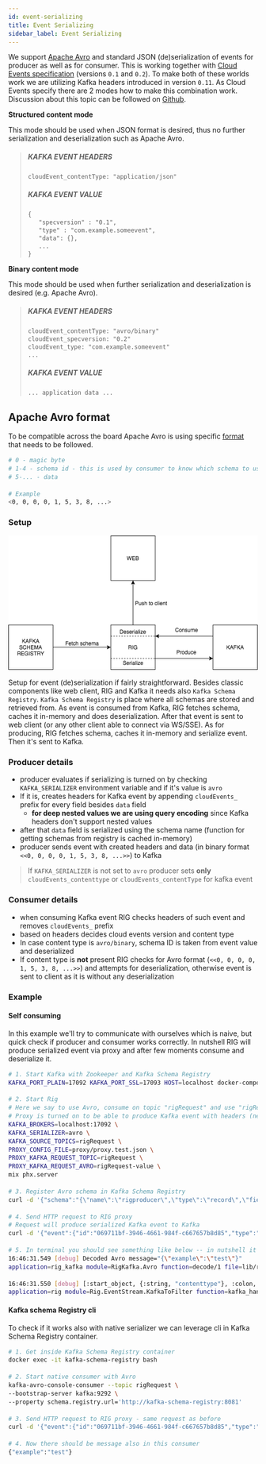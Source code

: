 ```yaml
---
id: event-serializing
title: Event Serializing
sidebar_label: Event Serializing
---
```


We support [Apache Avro](https://avro.apache.org/) and standard JSON (de)serialization of events for producer as well as for consumer. This is working together with [Cloud Events specification](https://github.com/cloudevents/spec) (versions `0.1` and `0.2`). To make both of these worlds work we are utilizing Kafka headers introduced in version `0.11`. As Cloud Events specify there are 2 modes how to make this combination work. Discussion about this topic can be followed on [Github](https://github.com/cloudevents/spec/pull/337/files).

**Structured content mode**

This mode should be used when JSON format is desired, thus no further serialization and deserialization such as Apache Avro.

> ##### KAFKA EVENT HEADERS
>
> ```
> cloudEvent_contentType: "application/json"
> ```
>
> ##### KAFKA EVENT VALUE
>
> ```
> {
>    "specversion" : "0.1",
>    "type" : "com.example.someevent",
>    "data": {},
>    ...
> }
> ```

**Binary content mode**

This mode should be used when further serialization and deserialization is desired (e.g. Apache Avro).

> ##### KAFKA EVENT HEADERS
>
> ```
> cloudEvent_contentType: "avro/binary"
> cloudEvent_specversion: "0.2"
> cloudEvent_type: "com.example.someevent"
> ...
> ```
>
> ##### KAFKA EVENT VALUE
>
> ```
> ... application data ...
> ```

## Apache Avro format

To be compatible across the board Apache Avro is using specific [format](https://docs.confluent.io/current/schema-registry/docs/serializer-formatter.html#wire-format) that needs to be followed.

```bash
# 0 - magic byte
# 1-4 - schema id - this is used by consumer to know which schema to use for deserialization
# 5-... - data

# Example
<0, 0, 0, 0, 1, 5, 3, 8, ...>
```

### Setup

![event-serializing-avro](assets/event-serializing-avro.png)

Setup for event (de)serialization if fairly straightforward. Besides classic components like web client, RIG and Kafka it needs also `Kafka Schema Registry`. `Kafka Schema Registry` is place where all schemas are stored and retrieved from. As event is consumed from Kafka, RIG fetches schema, caches it in-memory and does deserialization. After that event is sent to web client (or any other client able to connect via WS/SSE). As for producing, RIG fetches schema, caches it in-memory and serialize event. Then it's sent to Kafka.

### Producer details

- producer evaluates if serializing is turned on by checking `KAFKA_SERIALIZER` environment variable and if it's value is `avro`
- If it is, creates headers for Kafka event by appending `cloudEvents_` prefix for every field besides `data` field
  - **for deep nested values we are using query encoding** since Kafka headers don't support nested values
- after that `data` field is serialized using the schema name (function for getting schemas from registry is cached in-memory)
- producer sends event with created headers and data (in binary format `<<0, 0, 0, 0, 1, 5, 3, 8, ...>>`) to Kafka

> If `KAFKA_SERIALIZER` is not set to `avro` producer sets **only** `cloudEvents_contenttype` or `cloudEvents_contentType` for kafka event

### Consumer details

- when consuming Kafka event RIG checks headers of such event and removes `cloudEvents_` prefix
- based on headers decides cloud events version and content type
- In case content type is `avro/binary`, schema ID is taken from event value and deserialized
- If content type is **not** present RIG checks for Avro format (`<<0, 0, 0, 0, 1, 5, 3, 8, ...>>`) and attempts for deserialization, otherwise event is sent to client as it is without any deserialization

### Example

#### Self consuming

In this example we'll try to communicate with ourselves which is naive, but quick check if producer and consumer works correctly. In nutshell RIG will produce serialized event via proxy and after few moments consume and deserialize it.

```bash
# 1. Start Kafka with Zookeeper and Kafka Schema Registry
KAFKA_PORT_PLAIN=17092 KAFKA_PORT_SSL=17093 HOST=localhost docker-compose -f integration_tests/kafka_tests/docker-compose.yml up -d

# 2. Start Rig
# Here we say to use Avro, consume on topic "rigRequest" and use "rigRequest-value" schema from Kafka Schema Registry
# Proxy is turned on to be able to produce Kafka event with headers (needed for cloud events)
KAFKA_BROKERS=localhost:17092 \
KAFKA_SERIALIZER=avro \
KAFKA_SOURCE_TOPICS=rigRequest \
PROXY_CONFIG_FILE=proxy/proxy.test.json \
PROXY_KAFKA_REQUEST_TOPIC=rigRequest \
PROXY_KAFKA_REQUEST_AVRO=rigRequest-value \
mix phx.server

# 3. Register Avro schema in Kafka Schema Registry
curl -d '{"schema":"{\"name\":\"rigproducer\",\"type\":\"record\",\"fields\":[{\"name\":\"example\",\"type\":\"string\"}]}"}' -H "Content-Type: application/vnd.schemaregistry.v1+json" -X POST http://localhost:8081/subjects/rigRequest-value/versions

# 4. Send HTTP request to RIG proxy
# Request will produce serialized Kafka event to Kafka
curl -d '{"event":{"id":"069711bf-3946-4661-984f-c667657b8d85","type":"com.example","time":"2018-04-05T17:31:00Z","specversion":"0.2","source":"\/cli","contenttype":"avro\/binary","data":{"example":"test"}},"partition":"test_key"}' -H "Content-Type: application/json" -X POST http://localhost:4000/myapi/publish-async

# 5. In terminal you should see something like below -- in nutshell it means event was successfully consumed, deserialized and forwarded to UI client
16:46:31.549 [debug] Decoded Avro message="{\"example\":\"test\"}"
application=rig_kafka module=RigKafka.Avro function=decode/1 file=lib/rig_kafka/avro.ex line=28 pid=<0.419.0>

16:46:31.550 [debug] [:start_object, {:string, "contenttype"}, :colon, {:string, "avro/binary"}, :comma, {:string, "data"}, :colon, :start_object, {:string, "example"}, :colon, {:string, "test"}, :end_object, :comma, {:string, "id"}, :colon, {:string, "069711bf-3946-4661-984f-c667657b8d85"}, :comma, {:string, "rig"}, :colon, :start_object, {:string, "correlation"}, :colon, {:string, "g2dkAA1ub25vZGVAbm9ob3N0AAADzAAAAAAA"}, :comma, {:string, "headers"}, :colon, :start_array, :start_array, {:string, "accept"}, :end_array, :comma, :start_array, {:string, "*/*"}, :end_array, :comma, :start_array, {:string, "content-length"}, :end_array, :comma, :start_array, {:string, "221"}, :end_array, :comma, :start_array, {:string, "content-type"}, :end_array, :comma, :start_array, {:string, ...}, :end_array, ...]
application=rig module=Rig.EventStream.KafkaToFilter function=kafka_handler/1 file=lib/rig/event_stream/kafka_to_filter.ex line=20 pid=<0.419.0>
```

#### Kafka schema Registry cli

To check if it works also with native serializer we can leverage cli in Kafka Schema Registry container.

```bash
# 1. Get inside Kafka Schema Registry container
docker exec -it kafka-schema-registry bash

# 2. Start native consumer with Avro
kafka-avro-console-consumer --topic rigRequest \
--bootstrap-server kafka:9292 \
--property schema.registry.url='http://kafka-schema-registry:8081'

# 3. Send HTTP request to RIG proxy - same request as before
curl -d '{"event":{"id":"069711bf-3946-4661-984f-c667657b8d85","type":"com.example","time":"2018-04-05T17:31:00Z","specversion":"0.2","source":"\/cli","contenttype":"avro\/binary","data":{"example":"test"}},"partition":"test_key"}' -H "Content-Type: application/json" -X POST http://localhost:4000/myapi/publish-async

# 4. Now there should be message also in this consumer
{"example":"test"}
```

